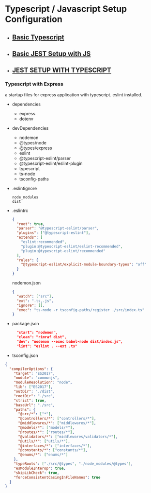 # Typescript / Javascript Setup Configuration

- ## [Basic Typescript](https://github.com/kcam031892/JS-TS-Setup-Files/tree/main/typescript)

- ## [Basic JEST Setup with JS](https://github.com/kcam031892/JS-TS-Setup-Files/tree/main/js-jest)

- ## [JEST SETUP WITH TYPESCRIPT](https://github.com/kcam031892/JS-TS-Setup-Files/tree/main/ts-with-jest)

### Typescript with Express

a startup files for express application with typescript.
eslint installed.

- dependencies
  - express
  - dotenv
- devDependencies

  - nodemon
  - @types/node
  - @types/express
  - eslint
  - @typescript-eslint/parser
  - @typescript-eslint/eslint-plugin
  - typescript
  - ts-node
  - tsconfig-paths

- .eslintignore

  ```
  node_modules
  dist
  ```

- .eslintrc

  ```json
  {
    "root": true,
    "parser": "@typescript-eslint/parser",
    "plugins": ["@typescript-eslint"],
    "extends": [
      "eslint:recommended",
      "plugin:@typescript-eslint/eslint-recommended",
      "plugin:@typescript-eslint/recommended"
    ],
    "rules": {
      "@typescript-eslint/explicit-module-boundary-types": "off"
    }
  }
  ```

  nodemon.json

  ```json
  {
    "watch": ["src"],
    "ext": ".ts,.js",
    "ignore": [],
    "exec": "ts-node -r tsconfig-paths/register ./src/index.ts"
  }
  ```

- package.json

  ```json
    "start": "nodemon",
    "clean": "rimraf dist",
    "dev": "nodemon --exec babel-node dist/index.js",
    "lint": "eslint . --ext .ts"
  ```

- tsconfig.json

```json
{
  "compilerOptions": {
    "target": "ES2017",
    "module": "commonjs",
    "moduleResolution": "node",
    "lib": ["ES2017"],
    "outDir": "./dist",
    "rootDir": "./src",
    "strict": true,
    "baseUrl": "./src",
    "paths": {
      "@src/*": ["*"],
      "@controllers/*": ["controllers/*"],
      "@middlewares/*": ["middlewares/*"],
      "@models/*": ["models/*"],
      "@routes/*": ["routes/*"],
      "@validators/*": ["middlewares/validators/*"],
      "@utils/*": ["utils/*"],
      "@interfaces/*": ["interfaces/*"],
      "@constants/*": ["constants/*"],
      "@enums/*": ["enums/*"]
    },
    "typeRoots": ["./src/@types", "./node_modules/@types"],
    "esModuleInterop": true,
    "skipLibCheck": true,
    "forceConsistentCasingInFileNames": true
  }
}
```
